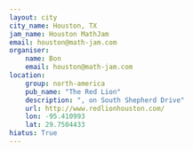 ```yaml
---
layout: city
city_name: Houston, TX
jam_name: Houston MathJam
email: houston@math-jam.com
organiser:
    name: Bon
    email: houston@math-jam.com
location:
    group: north-america
    pub_name: "The Red Lion"
    description: ", on South Shepherd Drive"
    url: http://www.redlionhouston.com/
    lon: -95.410993
    lat: 29.7504433
hiatus: True
---
```

